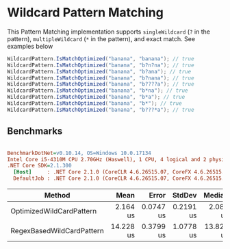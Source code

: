# Wildcard Pattern Matching

This Pattern Matching implementation supports `singleWildcard` (`?` in the pattern), `multipleWildcard` (`*` in the pattern), and exact match. See examples below

```csharp
WildcardPattern.IsMatchOptimized("banana", "banana"); // true
WildcardPattern.IsMatchOptimized("banana", "b?n?na"); // true
WildcardPattern.IsMatchOptimized("banana", "b?ana"); // true
WildcardPattern.IsMatchOptimized("banana", "b?nana"); // true
WildcardPattern.IsMatchOptimized("banana", "b????a"); // true
WildcardPattern.IsMatchOptimized("banana", "b*na"); // true
WildcardPattern.IsMatchOptimized("banana", "b*a"); // true
WildcardPattern.IsMatchOptimized("banana", "b*"); // true
WildcardPattern.IsMatchOptimized("banana", "b???*a"); // true
```

## Benchmarks
``` ini

BenchmarkDotNet=v0.10.14, OS=Windows 10.0.17134
Intel Core i5-4310M CPU 2.70GHz (Haswell), 1 CPU, 4 logical and 2 physical cores
.NET Core SDK=2.1.300
  [Host]     : .NET Core 2.1.0 (CoreCLR 4.6.26515.07, CoreFX 4.6.26515.06), 64bit RyuJIT
  DefaultJob : .NET Core 2.1.0 (CoreCLR 4.6.26515.07, CoreFX 4.6.26515.06), 64bit RyuJIT

```
|                    Method |      Mean |     Error |    StdDev |    Median | Rank |
|-------------------------- |----------:|----------:|----------:|----------:|-----:|
|  OptimizedWildCardPattern |  2.164 us | 0.0747 us | 0.2191 us |  2.085 us |    1 |
| RegexBasedWildCardPattern | 14.228 us | 0.3799 us | 1.0778 us | 13.823 us |    2 |

